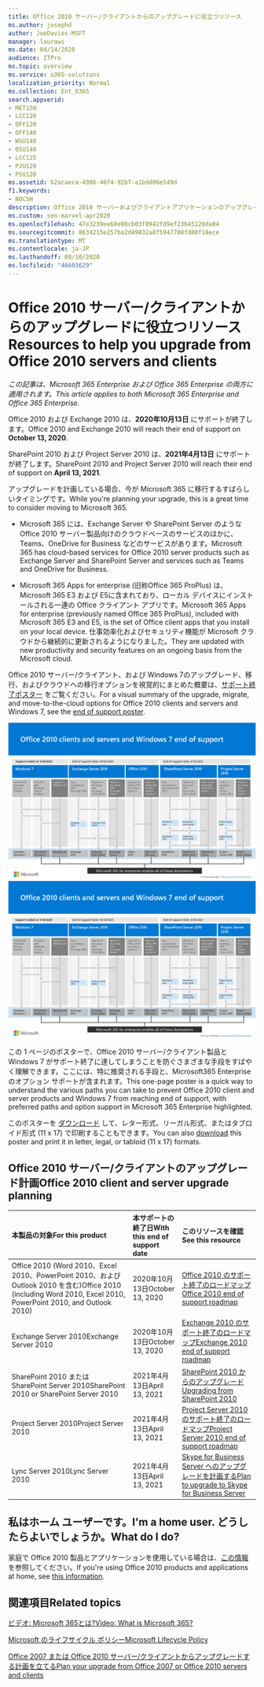 ```yaml
---
title: Office 2010 サーバー/クライアントからのアップグレードに役立つリソース
ms.author: josephd
author: JoeDavies-MSFT
manager: laurawi
ms.date: 04/14/2020
audience: ITPro
ms.topic: overview
ms.service: o365-solutions
localization_priority: Normal
ms.collection: Ent_O365
search.appverid:
- MET150
- LCC120
- OFF120
- OFF140
- WSU140
- OSU140
- LCC125
- PJU120
- PSV120
ms.assetid: b2acaeca-4986-40f4-92b7-a1bdd06e549d
f1.keywords:
- NOCSH
description: Office 2010 サーバーおよびクライアントアプリケーションのアップグレードの計画を開始します。サポートは間もなく終了し、カスタムサポート契約は利用できません。
ms.custom: seo-marvel-apr2020
ms.openlocfilehash: 47e3239ee68e80cb03f8942fd9ef23645128da04
ms.sourcegitcommit: 8634215e257ba2d49832a8f5947700fd00f18ece
ms.translationtype: MT
ms.contentlocale: ja-JP
ms.lasthandoff: 08/10/2020
ms.locfileid: "46603629"
---
```

# <a name="resources-to-help-you-upgrade-from-office-2010-servers-and-clients"></a><span data-ttu-id="86839-103">Office 2010 サーバー/クライアントからのアップグレードに役立つリソース</span><span class="sxs-lookup"><span data-stu-id="86839-103">Resources to help you upgrade from Office 2010 servers and clients</span></span>

<span data-ttu-id="86839-104">*この記事は、Microsoft 365 Enterprise および Office 365 Enterprise の両方に適用されます。*</span><span class="sxs-lookup"><span data-stu-id="86839-104">*This article applies to both Microsoft 365 Enterprise and Office 365 Enterprise.*</span></span>

<span data-ttu-id="86839-105">Office 2010 および Exchange 2010 は、**2020年10月13日** にサポートが終了します。</span><span class="sxs-lookup"><span data-stu-id="86839-105">Office 2010 and Exchange 2010 will reach their end of support on **October 13, 2020**.</span></span> 

<span data-ttu-id="86839-106">SharePoint 2010 および Project Server 2010 は、**2021年4月13日** にサポートが終了します。</span><span class="sxs-lookup"><span data-stu-id="86839-106">SharePoint 2010 and Project Server 2010 will reach their end of support on **April 13, 2021**.</span></span>

<span data-ttu-id="86839-107">アップグレードを計画している場合、今が Microsoft 365 に移行するすばらしいタイミングです。</span><span class="sxs-lookup"><span data-stu-id="86839-107">While you're planning your upgrade, this is a great time to consider moving to Microsoft 365.</span></span> 

- <span data-ttu-id="86839-108">Microsoft 365 には、Exchange Server や SharePoint Server のような Office 2010 サーバー製品向けのクラウドベースのサービスのほかに、Teams、OneDrive for Business などのサービスがあります。</span><span class="sxs-lookup"><span data-stu-id="86839-108">Microsoft 365 has cloud-based services for Office 2010 server products such as Exchange Server and SharePoint Server and services such as Teams and OneDrive for Business.</span></span> 

- <span data-ttu-id="86839-109">Microsoft 365 Apps for enterprise (旧称Office 365 ProPlus) は、Microsoft 365 E3 および E5に含まれており、ローカル デバイスにインストールされる一連の Office クライアント アプリです。</span><span class="sxs-lookup"><span data-stu-id="86839-109">Microsoft 365 Apps for enterprise (previously named Office 365 ProPlus), included with Microsoft 365 E3 and E5, is the set of Office client apps that you install on your local device.</span></span> <span data-ttu-id="86839-110">仕事効率化およびセキュリティ機能が Microsoft クラウドから継続的に更新されるようになりました。</span><span class="sxs-lookup"><span data-stu-id="86839-110">They are updated with new productivity and security features on an ongoing basis from the Microsoft cloud.</span></span>

<span data-ttu-id="86839-111">Office 2010 サーバー/クライアント、および Windows 7のアップグレード、移行、およびクラウドへの移行オプションを視覚的にまとめた概要は、[サポート終了ポスター](./downloads/Office2010Windows7EndOfSupport.pdf) をご覧ください。</span><span class="sxs-lookup"><span data-stu-id="86839-111">For a visual summary of the upgrade, migrate, and move-to-the-cloud options for Office 2010 clients and servers and Windows 7, see the [end of support poster](./downloads/Office2010Windows7EndOfSupport.pdf).</span></span>

<span data-ttu-id="86839-112">[![Office 2010 サーバー/クライアント サポート終了についての画像、 Windows 7 のポスター](./media/upgrade-from-office-2010-servers-and-products/office2010-windows7-end-of-support.png)](./downloads/Office2010Windows7EndOfSupport.pdf)</span><span class="sxs-lookup"><span data-stu-id="86839-112">[![Image for the end of support for Office 2010 clients and servers and Windows 7 poster](./media/upgrade-from-office-2010-servers-and-products/office2010-windows7-end-of-support.png)](./downloads/Office2010Windows7EndOfSupport.pdf)</span></span>

<span data-ttu-id="86839-113">この 1 ページのポスターで、Office 2010 サーバー/クライアント製品と Windows 7 がサポート終了に達してしまうことを防ぐさまざまな手段をすばやく理解できます。ここには、特に推奨される手段と、Microsoft365 Enterprise のオプション サポートが含まれます。</span><span class="sxs-lookup"><span data-stu-id="86839-113">This one-page poster is a quick way to understand the various paths you can take to prevent Office 2010 client and server products and Windows 7 from reaching end of support, with preferred paths and option support in Microsoft 365 Enterprise highlighted.</span></span>

<span data-ttu-id="86839-114">このポスターを [ダウンロード](https://github.com/MicrosoftDocs/microsoft-365-docs/raw/public/microsoft-365/media/migration-microsoft-365-enterprise-workload/Office2010Windows7EndOfSupport.pdf) して、レター形式、リーガル形式、またはタブロイド形式 (11 x 17) で印刷することもできます。</span><span class="sxs-lookup"><span data-stu-id="86839-114">You can also [download](https://github.com/MicrosoftDocs/microsoft-365-docs/raw/public/microsoft-365/media/migration-microsoft-365-enterprise-workload/Office2010Windows7EndOfSupport.pdf) this poster and print it in letter, legal, or tabloid (11 x 17) formats.</span></span>
      
## <a name="office-2010-client-and-server-upgrade-planning"></a><span data-ttu-id="86839-115">Office 2010 サーバー/クライアントのアップグレード計画</span><span class="sxs-lookup"><span data-stu-id="86839-115">Office 2010 client and server upgrade planning</span></span>
  
|<span data-ttu-id="86839-116">**本製品の対象**</span><span class="sxs-lookup"><span data-stu-id="86839-116">**For this product**</span></span>|<span data-ttu-id="86839-117">**本サポートの終了日**</span><span class="sxs-lookup"><span data-stu-id="86839-117">**With this end of support date**</span></span>|<span data-ttu-id="86839-118">**このリソースを確認**</span><span class="sxs-lookup"><span data-stu-id="86839-118">**See this resource**</span></span>|
|:-----|:-----|:-----|
|<span data-ttu-id="86839-119">Office 2010 (Word 2010、Excel 2010、PowerPoint 2010、および Outlook 2010 を含む)</span><span class="sxs-lookup"><span data-stu-id="86839-119">Office 2010 (including Word 2010, Excel 2010, PowerPoint 2010, and Outlook 2010)</span></span>  <br/> | <span data-ttu-id="86839-120">2020年10月13日</span><span class="sxs-lookup"><span data-stu-id="86839-120">October 13, 2020</span></span> |[<span data-ttu-id="86839-121">Office 2010 のサポート終了のロードマップ</span><span class="sxs-lookup"><span data-stu-id="86839-121">Office 2010 end of support roadmap</span></span>](https://docs.microsoft.com/DeployOffice/office-2010-end-support-roadmap) <br/> |
|<span data-ttu-id="86839-122">Exchange Server 2010</span><span class="sxs-lookup"><span data-stu-id="86839-122">Exchange Server 2010</span></span>  <br/> | <span data-ttu-id="86839-123">2020年10月13日</span><span class="sxs-lookup"><span data-stu-id="86839-123">October 13, 2020</span></span>  |[<span data-ttu-id="86839-124">Exchange 2010 のサポート終了のロードマップ</span><span class="sxs-lookup"><span data-stu-id="86839-124">Exchange 2010 end of support roadmap</span></span>](exchange-2010-end-of-support.md) <br/> |
|<span data-ttu-id="86839-125">SharePoint 2010 または SharePoint Server 2010</span><span class="sxs-lookup"><span data-stu-id="86839-125">SharePoint 2010 or SharePoint Server 2010</span></span>  <br/> | <span data-ttu-id="86839-126">2021年4月13日</span><span class="sxs-lookup"><span data-stu-id="86839-126">April 13, 2021</span></span> |[<span data-ttu-id="86839-127">SharePoint 2010 からのアップグレード</span><span class="sxs-lookup"><span data-stu-id="86839-127">Upgrading from SharePoint 2010</span></span>](upgrade-from-sharepoint-2010.md) <br/> |
|<span data-ttu-id="86839-128">Project Server 2010</span><span class="sxs-lookup"><span data-stu-id="86839-128">Project Server 2010</span></span> <br/> | <span data-ttu-id="86839-129">2021年4月13日</span><span class="sxs-lookup"><span data-stu-id="86839-129">April 13, 2021</span></span> | [<span data-ttu-id="86839-130">Project Server 2010 のサポート終了のロードマップ</span><span class="sxs-lookup"><span data-stu-id="86839-130">Project Server 2010 end of support roadmap</span></span>](project-server-2010-end-of-support.md) <br/> |
|<span data-ttu-id="86839-131">Lync Server 2010</span><span class="sxs-lookup"><span data-stu-id="86839-131">Lync Server 2010</span></span> <br/> | <span data-ttu-id="86839-132">2021年4月13日</span><span class="sxs-lookup"><span data-stu-id="86839-132">April 13, 2021</span></span> | [<span data-ttu-id="86839-133">Skype for Business Server へのアップグレードを計画する</span><span class="sxs-lookup"><span data-stu-id="86839-133">Plan to upgrade to Skype for Business Server</span></span>](https://docs.microsoft.com/skypeforbusiness/plan-your-deployment/upgrade) <br/> |
    
## <a name="im-a-home-user-what-do-i-do"></a><span data-ttu-id="86839-134">私はホーム ユーザーです。</span><span class="sxs-lookup"><span data-stu-id="86839-134">I'm a home user.</span></span> <span data-ttu-id="86839-135">どうしたらよいでしょうか。</span><span class="sxs-lookup"><span data-stu-id="86839-135">What do I do?</span></span>

<span data-ttu-id="86839-136">家庭で Office 2010 製品とアプリケーションを使用している場合は、[この情報](plan-upgrade-previous-versions-office.md#im-a-home-user-what-do-i-do) を参照してください。</span><span class="sxs-lookup"><span data-stu-id="86839-136">If you're using Office 2010 products and applications at home, see [this information](plan-upgrade-previous-versions-office.md#im-a-home-user-what-do-i-do).</span></span>

## <a name="related-topics"></a><span data-ttu-id="86839-137">関連項目</span><span class="sxs-lookup"><span data-stu-id="86839-137">Related topics</span></span>

[<span data-ttu-id="86839-138">ビデオ: Microsoft 365とは?</span><span class="sxs-lookup"><span data-stu-id="86839-138">Video: What is Microsoft 365?</span></span>](https://support.office.com/article/847caf12-2589-452c-8aca-1c009797678b.aspx)
  
[<span data-ttu-id="86839-139">Microsoft のライフサイクル ポリシー</span><span class="sxs-lookup"><span data-stu-id="86839-139">Microsoft Lifecycle Policy</span></span>](https://go.microsoft.com/fwlink/?linkid=865200)

[<span data-ttu-id="86839-140">Office 2007 または Office 2010 サーバー/クライアントからアップグレードする計画を立てる</span><span class="sxs-lookup"><span data-stu-id="86839-140">Plan your upgrade from Office 2007 or Office 2010 servers and clients</span></span>](plan-upgrade-previous-versions-office.md)

